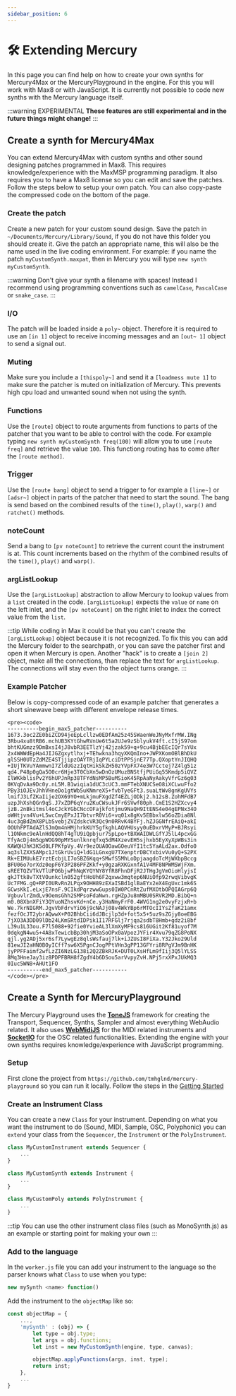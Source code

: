 ```yaml
---
sidebar_position: 6
---
```


# 🛠 Extending Mercury

In this page you can find help on how to create your own synths for Mercury4Max or the MercuryPlayground in the engine. For this you will work with Max8 or with JavaScript. It is currently not possible to code new synths with the Mercury language itself.

:::warning EXPERIMENTAL
**These features are still experimental and in the future things might change!**
:::

## Create a synth for Mercury4Max

You can extend Mercury4Max with custom synths and other sound designing patches programmed in Max8. This requires knowledge/experience with the MaxMSP programming paradigm. It also requires you to have a Max8 license so you can edit and save the patches. Follow the steps below to setup your own patch. You can also copy-paste the compressed code on the bottom of the page.

### Create the patch

Create a new patch for your custom sound design. Save the patch in `~/Documents/Mercury/Library/Sound`, if you do not have this folder you should create it. Give the patch an appropriate name, this will also be the name used in the live coding environment. For example: if you name the patch `myCustomSynth.maxpat`, then in Mercury you will type `new synth myCustomSynth`.

:::warning
Don't give your synth a filename with spaces! Instead I recommend using programming conventions such as `camelCase`, `PascalCase` or `snake_case`.
:::

### I/O 

The patch will be loaded inside a `poly~` object. Therefore it is required to use an `[in 1]` object to receive incoming messages and an `[out~ 1]` object to send a signal out.

### Muting

Make sure you include a `[thispoly~]` and send it a `[loadmess mute 1]` to make sure the patcher is muted on initialization of Mercury. This prevents high cpu load and unwanted sound when not using the synth.

### Functions

Use the `[route]` object to route arguments from functions to parts of the patcher that you want to be able to control with the code. For example typing `new synth myCustomSynth freq(100)` will allow you to use `[route freq]` and retrieve the value `100`. This functiong routing has to come after the `[route method]`.

### Trigger

Use the `[route bang]` object to send a trigger to for example a `[line~]` or `[adsr~]` object in parts of the patcher that need to start the sound. The bang is send based on the combined results of the `time()`, `play()`, `warp()` and `ratchet()` methods.

### noteCount

Send a bang to `[pv noteCount]` to retrieve the current count the instrument is at. This count increments based on the rhythm of the combined results of the `time()`, `play()` and `warp()`.

### argListLookup

Use the `[argListLookup]` abstraction to allow Mercury to lookup values from a `list` created in the code. `[argListLookup]` expects the `value` or `name` on the left inlet, and the `[pv noteCount]` on the right inlet to index the correct value from the `list`.

:::tip
While coding in Max it could be that you can't create the `[argListLookup]` object because it is not recognized. To fix this you can add the Mercury folder to the searchpath, or you can save the patcher first and open it when Mercury is open. Another "hack" is to create a `[join 2]` object, make all the connections, than replace the text for `argListLookup`. The connections will stay even tho the object turns orange.
:::

### Example Patcher

Below is copy-compressed code of an example patcher that generates a short sinewave beep with different envelope release times.

```
<pre><code>
----------begin_max5_patcher----------
1673.3oc2ZE0biZCD94jeEpLcllzw0EDfAm25z45SWaenWeJNyMxfrMW.INg
3Rbu4xu8tRB6.mchUB3KYtGhwRVnUe6t5a2UJe9zSblyukV4ft.cI5jS97om
bhtKUGmzz9DmBxsI4jJ8vbR3EETlzYj42jzak59+q+9cu4BjbEEcIQr7sYUx
2x4WWWdEpHa4JIJGZgxytlhxj+TEhwkna3hqyXKQmIno+JWPXKomOBlBhDkU
glSSH0UTzZdMZE4STjjipzOAYTRjIqPYLciDtPPSjnE77Tp.QXoptYnJIQHQ
+IUjTKVuYAmmwnI7ZldUGzzIqtHikSkZH50zYVpFX74e3W7Cctej7Z4lg51z
qd4.P48p0gQa5O0cr6Hje3T0CbXn5wDnOzUMuzBNStfjPUiGq55Kmdp5iQVZ
IlWKkblisPv2Y6hUPJnRp38TFYdNsMP5BuMSioK45RpAaNyAakyVfrGz6g03
0KVqDvAa9Dc0y.nL5M.B1wiqia1dUC3cUC3.mmFTebXNUCSeO8iXCLwuFfo2
PBy3iOJEvJhhVHneDo1gtWb5uKNmreX5+fvbTyeGFt3.suaLtWv8gnKgUVYs
lmifJ3LfZKaIije2OX69YO+mLkjmuFXgdZf4EZLjODkj2.h12sB.ZohMFdB7
uzpJhXshQGn9qS.J7xZDP6qYru2KuCWsukJFr6SVwf80ph.CmE1S2HZXcvy4
jzB.2nBkitmsl4oCJckYGbCNccOFajkfotjmu9NaQH9ItENS4e04gEPNx34O
oWHtjvn4Vu+L5wcCmyEPxJI7btvrR0Vi6+vq01x8gKv5EBbxlw56oZDia8Nl
4uc3gBdZmX8PLbSvebjZVZdskcVR3Qc9n0RRvK4BYFj.hZJGGNfrEAiQ+akI
OOUhFPTAdAZlSJmQm4nHMjhrkKUY5gfkghLAQVHUsyy0uEDxrVMyP+BJRsyi
l1ONkmc9eAlnHdQQ8hT4gTU9iQpbjur7SpLpo+tBXWAIDWLGfYJ5lL4pcxGG
TfyAcDj4m5qpWOG90pMYSunlknrqfxq5dM4XzevEH5sjhxb5EyXyXpWBs3in
KAWQHJhK3K5d0LFPKfpVy.4Vr9ezOUA0OawGOeuVfI1tc5YaALd2ax.Odfo0
aq3slZXXSAMpc1JtGkrUviQ+ldG1LGnxgU7TXenptrDBCYxbivVu0yQ+S2PX
Rk+EIMUukE7rztEcbjLI7oSBZ6Kqq+SMwfS5MhLoDpjaagdoTcMjWXbpBccg
BFU06o7orXdz0epF6Y3P286PFZKkf+y0gzaRXKGxnfA1V4MF8NPWMSWjFXm.
sREETQZVTkVTlUPO6bjwPhNqKYQYNY8YfR8FhnDFjR2JTHgJgVmOioHlyjsI
gkJTtk8vTXtVOunkcln052gftHoUh6F2qxww3mqtep6NUiOfp92rwqVibvgK
Uc7FMG.gQ+RPI0URvRn2LPqx9OHH89zEXaISBd1glBaEYx2eX4EgUxc1mk6S
GCwsKkI.eLxjE7nsF.9CIkdPqrzwwGups0IW0PCnRtZufMXOtbOPQIAGrp6Q
VgbuvlrZmdLv9OemsGhh2SMPsoFdaNwn.rgHZpJu8mMBU0SRVR2MD.BibQ+n
m0.08XbnXFiY3QYuoNZhsvKd+nCe.y3HaNmyFrF0.4WVG1ng2e0vyFzjxR+b
We.7krNIGRM.JgvVbFdrvYiO6j9cNAJj08v4WkYBp6rMTOcIIYsZfaK21amx
fezfOcJT2ybrAQwwX+P02BhbCii6dJBcjlp3d+fot5x5+5uz9sZGjy8oeEBG
7jXO3A3DD09lDb24LKmSRtdIDPik1I17RFGlj7rjqa2sdbT8Hmb+gdz2i8bf
L39u1L33ou.F7l5088+92fie0YvieAL3lXmXyMF9cs816UGit2Kf81uyof7M
0dqkgN4wu5+4A8xTewicbBp30hjM3aSoOPx0aVpozJYFir4Xvu79qZG8PoNX
qjl.yg2ADj5xr6sf7LywgEz8qlsWsfauj7lk+iJZUsI8FiXa.Y32Jko29Uld
81ewJI2aHN0BOyICff7sw6X5PgnCJogPPtVHn3gPP13GFYri8RPgVJm9BnHK
jyPPFFaimf2wfLzZI6NzLG138i2Q2ZBkRJK+DUT0LXsHfLm9fIij3Q5lYLSS
8Mq3HneJay3iz8PDPFBRH8fZgdY4b6DSou5arVvpyZvH.NPj5rxXPxJUkMQ3
0Iuc5WN8+AHUt1FO
-----------end_max5_patcher-----------
</code></pre>
```

## Create a Synth for MercuryPlayground

The Mercury Playground uses the [**ToneJS**](https://tonejs.github.io/) framework for creating the Transport, Sequencer, Synths, Sampler and almost everything WebAudio related. It also uses [**WebMidiJS**](https://webmidijs.org/) for the MIDI related instruments and [**SocketIO**](https://socket.io/) for the OSC related functionalities. Extending the engine with your own synths requires knowledge/experience with JavaScript programming.

### Setup

First clone the project from `https://github.com/tmhglnd/mercury-playground` so you can run it locally. Follow the steps in the [Getting Started](./../getting-started.md#🌑-without-internet)

### Create an Instrument Class

You can create a new `Class` for your instrument. Depending on what you want the instrument to do (Sound, MIDI, Sample, OSC, Polyphonic) you can `extend` your class from the `Sequencer`, the `Instrument` or the `PolyInstrument`.

```js
class MyCustomInstrument extends Sequencer {
	...
}
```

```js
class MyCustomSynth extends Instrument {
	...
}
```

```js
class MyCustomPoly extends PolyInstrument {
	...
}
```

:::tip
You can use the other instrument class files (such as MonoSynth.js) as an example or starting point for making your own
:::

### Add to the language

In the `worker.js` file you can add your instrument to the language so the parser knows what `Class` to use when you type:

```js
new mySynth <name> function()
```

Add the instrument to the `objectMap` like so:

```js
const objectMap = {
	...,
	'mySynth' : (obj) => {
		let type = obj.type;
		let args = obj.functions;			
		let inst = new MyCustomSynth(engine, type, canvas);

		objectMap.applyFunctions(args, inst, type);
		return inst;
	},
	...
}
```